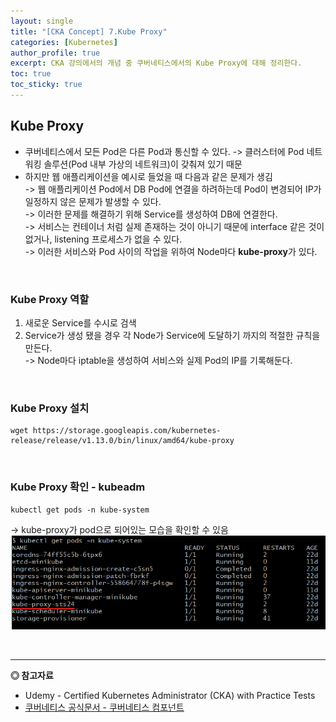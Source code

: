 ```yaml
---
layout: single
title: "[CKA Concept] 7.Kube Proxy"
categories: [Kubernetes]
author_profile: true
excerpt: CKA 강의에서의 개념 중 쿠버네티스에서의 Kube Proxy에 대해 정리한다. 
toc: true
toc_sticky: true
---
```


## Kube Proxy
- 쿠버네티스에서 모든 Pod은 다른 Pod과 통신할 수 있다.
-> 클러스터에 Pod 네트워킹 솔루션(Pod 내부 가상의 네트워크)이 갖춰져 있기 때문
- 하지만 웹 애플리케이션을 예시로 들었을 때 다음과 같은 문제가 생김<br>
-> 웹 애플리케이션 Pod에서 DB Pod에 연결을 하려하는데 Pod이 변경되어 IP가 일정하지 않은 문제가 발생할 수 있다.<br>
-> 이러한 문제를 해결하기 위해 Service를 생성하여 DB에 연결한다.<br>
-> 서비스는 컨테이너 처럼 실제 존재하는 것이 아니기 때문에 interface 같은 것이 없거나, listening 프로세스가 없을 수 있다.<br>
-> 이러한 서비스와 Pod 사이의 작업을 위하여 Node마다 **kube-proxy**가 있다.

<br>

### Kube Proxy 역할
1. 새로운 Service를 수시로 검색
2. Service가 생성 됐을 경우 각 Node가 Service에 도달하기 까지의 적절한 규칙을 만든다.<br>
-> Node마다 iptable을 생성하여 서비스와 실제 Pod의 IP를 기록해둔다.
<br>

### Kube Proxy 설치

```shell
wget https://storage.googleapis.com/kubernetes-release/release/v1.13.0/bin/linux/amd64/kube-proxy
```


<br>

### Kube Proxy 확인 - kubeadm

```shell
kubectl get pods -n kube-system
```
-> kube-proxy가 pod으로 되어있는 모습을 확인할 수 있음
![kube-proxy](/assets/img/kubernetes/15_kube_proxy_1.png)

<br>

------------------
**◎ 참고자료**
- Udemy - Certified Kubernetes Administrator (CKA) with Practice Tests
- [쿠버네티스 공식문서 - 쿠버네티스 컴포넌트](https://kubernetes.io/ko/docs/concepts/overview/components/)